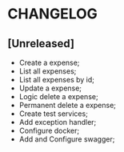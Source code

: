 # CHANGELOG

## [Unreleased]
* Create a expense;
* List all expenses;
* List all expenses by id;
* Update a expense;
* Logic delete a expense;
* Permanent delete a expense;
* Create test services;
* Add exception handler;
* Configure docker;
* Add and Configure swagger;
